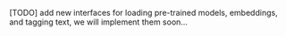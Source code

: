 [TODO] add new interfaces for loading pre-trained models, embeddings, and tagging text, we will implement them soon...